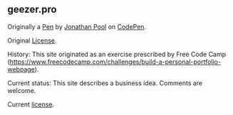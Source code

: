 geezer.pro
----------

Originally a [Pen](http://codepen.io/jpool/pen/jBxeRj) by [Jonathan Pool](http://codepen.io/jpool) on [CodePen](http://codepen.io/).

Original [License](http://codepen.io/jpool/pen/jBxeRj/license).

History: This site originated as an exercise prescribed by Free Code Camp (https://www.freecodecamp.com/challenges/build-a-personal-portfolio-webpage).

Current status: This site describes a business idea. Comments are welcome.

Current [license](https://creativecommons.org/publicdomain/zero/1.0/).
